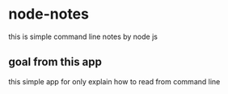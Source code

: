 # node-notes
this is simple command line notes by node js 
## goal from this app
this simple app for only explain how to read from command line 
